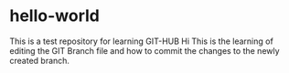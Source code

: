 # hello-world
This is a test repository for learning GIT-HUB
Hi
This is the learning of editing the GIT Branch file and how to commit the changes to the newly created branch.
